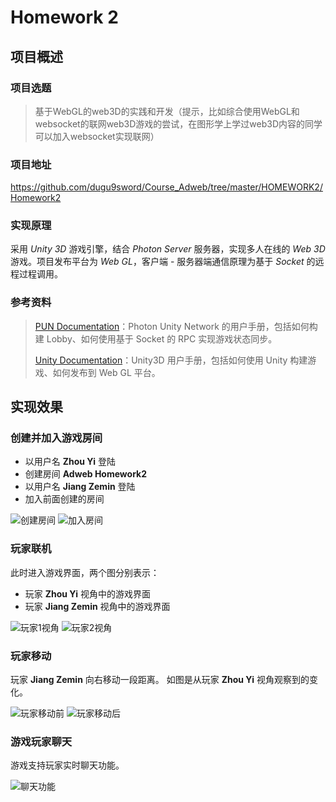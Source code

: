 # Homework 2

## 项目概述

### 项目选题
> 基于WebGL的web3D的实践和开发（提示，比如综合使用WebGL和websocket的联网web3D游戏的尝试，在图形学上学过web3D内容的同学可以加入websocket实现联网）

### 项目地址

https://github.com/dugu9sword/Course_Adweb/tree/master/HOMEWORK2/Homework2

### 实现原理

采用 *Unity 3D* 游戏引擎，结合 *Photon Server* 服务器，实现多人在线的 *Web 3D* 游戏。项目发布平台为 *Web GL*，客户端 - 服务器端通信原理为基于 *Socket* 的远程过程调用。

### 参考资料

> [PUN Documentation](http://doc.photonengine.com/zh-cn/pun/current/getting-started/pun-intro)：Photon Unity Network 的用户手册，包括如何构建 Lobby、如何使用基于 Socket 的 RPC 实现游戏状态同步。
> 
> [Unity Documentation](http://docs.unity3d.com/Manual/index.html)：Unity3D 用户手册，包括如何使用 Unity 构建游戏、如何发布到 Web GL 平台。


## 实现效果

### 创建并加入游戏房间

- 以用户名 **Zhou Yi** 登陆
- 创建房间 **Adweb Homework2**
- 以用户名 **Jiang Zemin** 登陆
- 加入前面创建的房间

![创建房间](/samples/lobby.png)
![加入房间](/samples/lobby_join.png)

### 玩家联机

此时进入游戏界面，两个图分别表示：

- 玩家 **Zhou Yi** 视角中的游戏界面
- 玩家 **Jiang Zemin** 视角中的游戏界面

![玩家1视角](/samples/view_player1.png)
![玩家2视角](/samples/view_player2.png)


### 玩家移动

玩家 **Jiang Zemin** 向右移动一段距离。
如图是从玩家 **Zhou Yi** 视角观察到的变化。

![玩家移动前](/samples/move_player1.png)
![玩家移动后](/samples/move_player2.png)


### 游戏玩家聊天

游戏支持玩家实时聊天功能。

![聊天功能](/samples/chat.png)

